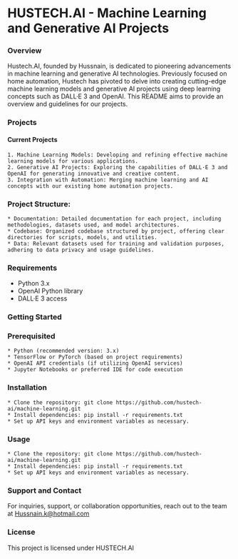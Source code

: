 # HUSTECH.AI - Machine Learning and Generative AI Projects

### Overview

Hustech.AI, founded by Hussnain, is dedicated to pioneering advancements in machine learning and generative AI technologies. Previously focused on home automation, Hustech has pivoted to delve into creating cutting-edge machine learning models and generative AI projects using deep learning concepts such as DALL·E 3 and OpenAI. This README aims to provide an overview and guidelines for our projects.

### Projects
#### Current Projects

    1. Machine Learning Models: Developing and refining effective machine learning models for various applications.
    2. Generative AI Projects: Exploring the capabilities of DALL·E 3 and OpenAI for generating innovative and creative content.
    3. Integration with Automation: Merging machine learning and AI concepts with our existing home automation projects.


### Project Structure: 
    * Documentation: Detailed documentation for each project, including methodologies, datasets used, and model architectures.
    * Codebase: Organized codebase structured by project, offering clear directories for scripts, models, and utilities.
    * Data: Relevant datasets used for training and validation purposes, adhering to data privacy and usage guidelines.

### Requirements
* Python 3.x
* OpenAI Python library
* DALL·E 3 access

### Getting Started
### Prerequisited
    * Python (recommended version: 3.x)
    * TensorFlow or PyTorch (based on project requirements)
    * OpenAI API credentials (if utilizing OpenAI services)
    * Jupyter Notebooks or preferred IDE for code execution

### Installation 
    * Clone the repository: git clone https://github.com/hustech-ai/machine-learning.git
    * Install dependencies: pip install -r requirements.txt
    * Set up API keys and environment variables as necessary.

### Usage 
    * Clone the repository: git clone https://github.com/hustech-ai/machine-learning.git
    * Install dependencies: pip install -r requirements.txt
    * Set up API keys and environment variables as necessary.

### Support and Contact
For inquiries, support, or collaboration opportunities, reach out to the team at Hussnain.k@hotmail.com

### License
This project is licensed under HUSTECH.AI

